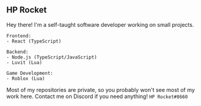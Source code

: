 ## HP Rocket
Hey there! I'm a self-taught software developer working on small projects.

```
Frontend:
- React (TypeScript)

Backend:
- Node.js (TypeScript/JavaScript)
- Luvit (Lua)

Game Development:
- Roblox (Lua)
```

Most of my repositories are private, so you probably won't see most of my work here.
Contact me on Discord if you need anything! `HP Rocket#8660`
